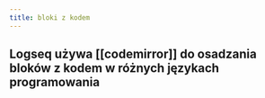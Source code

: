 ```yaml
---
title: bloki z kodem
---
```


## Logseq używa [[codemirror]] do osadzania bloków z kodem w różnych językach programowania